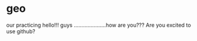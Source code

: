 # geo
our practicing
hello!!! guys .....................how are you???
Are you excited to use github?
